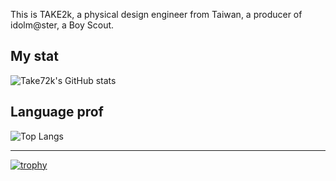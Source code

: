 This is TAKE2k, a physical design engineer from Taiwan, a producer of idolm@ster, a Boy Scout.

## My stat
![Take72k's GitHub stats](https://github-readme-stats.vercel.app/api?username=take72k&theme=tokyonight)

## Language prof
![Top Langs](https://github-readme-stats.vercel.app/api/top-langs/?username=take72k&theme=tokyonight&langs_count=5)

---
[![trophy](https://github-profile-trophy.vercel.app/?username=TAKE72K&theme=onedark)](https://github.com/ryo-ma/github-profile-trophy)
